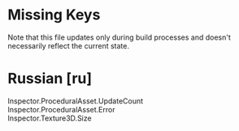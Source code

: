 # Missing Keys
Note that this file updates only during build processes and doesn't necessarily reflect the current state.

# Russian [ru]
Inspector.ProceduralAsset.UpdateCount  
Inspector.ProceduralAsset.Error  
Inspector.Texture3D.Size  

